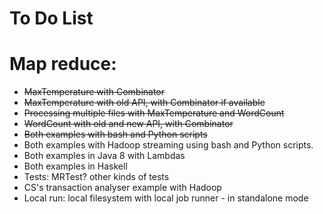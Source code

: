
To Do List
==========

# Map reduce:

* ~~MaxTemperature with Combinator~~
* ~~MaxTemperature with old API, with Combinator if available~~
* ~~Processing multiple files with MaxTemperature and WordCount~~
* ~~WordCount with old and new API, with Combinator~~
* ~~Both examples with bash and Python scripts~~
* Both examples with Hadoop streaming using bash and Python scripts.
* Both examples in Java 8 with Lambdas
* Both examples in Haskell
* Tests: MRTest? other kinds of tests
* CS's transaction analyser example with Hadoop
* Local run: local filesystem with local job runner - in standalone mode
